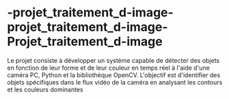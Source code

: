 # -projet_traitement_d-image-projet_traitement_d-image-Projet_traitement_d-image
Le projet consiste à développer un système capable de détecter des objets en fonction de leur forme et de leur couleur en temps réel à l'aide d'une caméra PC, Python et la bibliothèque OpenCV. L'objectif est d'identifier des objets spécifiques dans le flux vidéo de la caméra en analysant les contours et les couleurs dominantes
